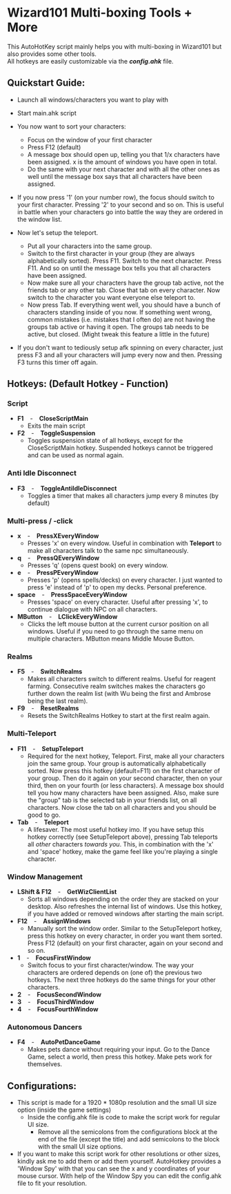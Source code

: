 # Wizard101 Multi-boxing Tools + More

This AutoHotKey script mainly helps you with multi-boxing in Wizard101 but also provides some other tools.  
All hotkeys are easily customizable via the ***config.ahk*** file.

## Quickstart Guide:

- Launch all windows/characters you want to play with
- Start main.ahk script
- You now want to sort your characters:
  - Focus on the window of your first character
  - Press F12 (default)
  - A message box should open up, telling you that 1/x characters have been assigned. x is the amount of windows you have open in total.
  - Do the same with your next character and with all the other ones as well until the message box says that all characters have been assigned.
- If you now press '1' (on your number row), the focus should switch to your first character. Pressing '2' to your second and so on. This is useful in battle when your characters go into battle the way they are ordered in the window list.

- Now let's setup the teleport. 
  - Put all your characters into the same group. 
  - Switch to the first character in your group (they are always alphabetically sorted). Press F11. Switch to the next character. Press F11. And so on until the message box tells you that all characters have been assigned.
  - Now make sure all your characters have the group tab active, not the friends tab or any other tab. Close that tab on every character. Now switch to the character you want everyone else teleport to. 
  - Now press Tab. If everything went well, you should have a bunch of characters standing inside of you now. If something went wrong, common mistakes (i.e. mistakes that I often do) are not having the groups tab active or having it open. The groups tab needs to be active, but closed. (Might tweak this feature a little in the future)
  
- If you don't want to tediously setup afk spinning on every character, just press F3 and all your characters will jump every now and then. Pressing F3 turns this timer off again.

## Hotkeys: (Default Hotkey - Function)

### Script

- **F1** &ensp; - &ensp; **CloseScriptMain**
  - Exits the main script
- **F2** &ensp; - &ensp; **ToggleSuspension**
  - Toggles suspension state of all hotkeys, except for the CloseScriptMain hotkey. Suspended hotkeys cannot be triggered and can be used as normal again.

### Anti Idle Disconnect

- **F3** &ensp; - &ensp; **ToggleAntiIdleDisconnect**
  - Toggles a timer that makes all characters jump every 8 minutes (by default)

### Multi-press / -click

- **x** &ensp; - &ensp; **PressXEveryWindow**
  - Presses 'x' on every window. Useful in combination with **Teleport** to make all characters talk to the same npc simultaneously.
- **q** &ensp; - &ensp; **PressQEveryWindow**
  - Presses 'q' (opens quest book) on every window.
- **e** &ensp; - &ensp; **PressPEveryWindow**
  - Presses 'p' (opens spells/decks) on every character. I just wanted to press 'e' instead of 'p' to open my decks. Personal preference.
- **space** &ensp; - &ensp; **PressSpaceEveryWindow**
  - Presses 'space' on every character. Useful after pressing 'x', to continue dialogue with NPC on all characters.
- **MButton** &ensp; - &ensp; **LClickEveryWindow**
  - Clicks the left mouse button at the current cursor position on all windows. Useful if you need to go through the same menu on multiple characters. MButton means Middle Mouse Button.

### Realms

- **F5** &ensp; - &ensp; **SwitchRealms**
  - Makes all characters switch to different realms. Useful for reagent farming. Consecutive realm switches makes the characters go further down the realm list (with Wu being the first and Ambrose being the last realm).
- **F9** &ensp; - &ensp; **ResetRealms**
  - Resets the SwitchRealms Hotkey to start at the first realm again.

### Multi-Teleport

- **F11** &ensp; - &ensp; **SetupTeleport**
  - Required for the next hotkey, Teleport. First, make all your characters join the same group. Your group is automatically alphabetically sorted. Now press this hotkey (default=F11) on the first character of your group. Then do it again on your second character, then on your third, then on your fourth (or less characters). A message box should tell you how many characters have been assigned. Also, make sure the "group" tab is the selected tab in your friends list, on all characters. Now close the tab on all characters and you should be good to go.
- **Tab** &ensp; - &ensp; **Teleport**
  - A lifesaver. The most useful hotkey imo. If you have setup this hotkey correctly (see SetupTeleport above), pressing Tab teleports all *other* characters *towards you*. This, in combination with the 'x' and 'space' hotkey, make the game feel like you're playing a single character.

### Window Management
- **LShift & F12** &ensp; - &ensp; **GetWizClientList**
  - Sorts all windows depending on the order they are stacked on your desktop. Also refreshes the internal list of windows. Use this hotkey, if you have added or removed windows after starting the main script.
- **F12** &ensp; - &ensp; **AssignWindows**
  - Manually sort the window order. Similar to the SetupTeleport hotkey, press this hotkey on every character, in order you want them sorted. Press F12 (default) on your first character, again on your second and so on.
- **1** &ensp; - &ensp; **FocusFirstWindow**
  - Switch focus to your first character/window. The way your characters are ordered depends on (one of) the previous two hotkeys. The next three hotkeys do the same things for your other characters.
- **2** &ensp; - &ensp; **FocusSecondWindow**
- **3** &ensp; - &ensp; **FocusThirdWindow**
- **4** &ensp; - &ensp; **FocusFourthWindow**

### Autonomous Dancers
- **F4** &ensp; - &ensp; **AutoPetDanceGame**
  - Makes pets dance without requiring your input. Go to the Dance Game, select a world, then press this hotkey. Make pets work for themselves.

## Configurations:
- This script is made for a 1920 * 1080p resolution and the small UI size option (inside the game settings)
  - Inside the config.ahk file is code to make the script work for regular UI size.
    - Remove all the semicolons from the configurations block at the end of the file (except the title) and add semicolons to the block with the small UI size options.
- If you want to make this script work for other resolutions or other sizes, kindly ask me to add them or add them yourself. AutoHotkey provides a 'Window Spy' with that you can see the x and y coordinates of your mouse cursor. With help of the Window Spy you can edit the config.ahk file to fit your resolution.
